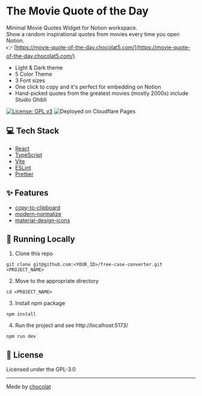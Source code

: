 # The Movie Quote of the Day

Minimal Movie Quotes Widget for Notion workspace.  
Show a random inspirational quotes from movies every time you open Notion.  
👉 [https://movie-quote-of-the-day.chocolat5.com/](https://movie-quote-of-the-day.chocolat5.com/)

- Light & Dark theme
- 5 Color Theme
- 3 Font sizes
- One click to copy and it's perfect for embedding on Notion
- Hand-picked quotes from the greatest movies (mostly 2000s) include Studio Ghibli

[![License: GPL v3](https://img.shields.io/badge/License-GPLv3-blue.svg)](https://www.gnu.org/licenses/gpl-3.0) <img src="https://img.shields.io/badge/Deployed%20on-Cloudflare%20Pages-orange.svg?style=flat" alt="Deployed on Cloudflare Pages">

## 💻 Tech Stack

- [React](https://react.dev/)
- [TypeScript](https://www.typescriptlang.org/)
- [Vite](https://vitejs.dev/)
- [ESLint](https://eslint.org/)
- [Prettier](https://prettier.io/)

## ✨ Features

- [copy-to-clipboard](https://github.com/sudodoki/copy-to-clipboard)
- [modern-normalize](https://github.com/sindresorhus/modern-normalize)
- [material-design-icons](https://github.com/google/material-design-icons)

## 🚀 Running Locally

1. Clone this repo

```shell
git clone git@github.com:<YOUR_ID>/free-case-converter.git <PROJECT_NAME>
```

2. Move to the appropriate directory

```shell
cd <PROJECT_NAME>
```

3. Install npm package

```shell
npm install
```

4. Run the project and see http://localhost:5173/

```shell
npm run dev
```

## 📜 License

Licensed under the GPL-3.0

---

Mede by [chocolat](https://chocolat5.com/)
